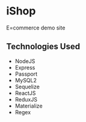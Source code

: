 # iShop

E=commerce demo site

## Technologies Used

- NodeJS
- Express
- Passport
- MySQL2
- Sequelize
- ReactJS
- ReduxJS
- Materialize
- Regex
